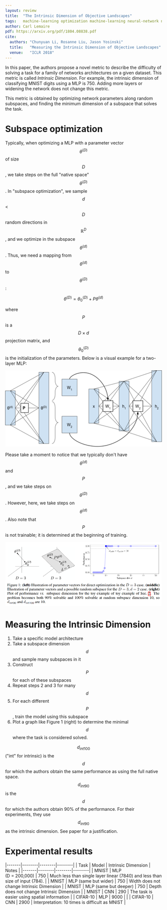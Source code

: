 ```yaml
---
layout: review
title:  "The Intrinsic Dimension of Objective Landscapes"
tags:   machine-learning optimization machine-learning neural-network network-compression
author: Carl Lemaire
pdf: https://arxiv.org/pdf/1804.08838.pdf
cite:
  authors: "Chunyuan Li, Rosanne Liu, Jason Yosinski"
  title:   "Measuring the Intrinsic Dimension of Objective Landscapes"
  venue:   "ICLR 2018"
---
```


In this paper, the authors propose a novel metric to describe the difficulty of solving a task for a family of networks architectures on a given dataset. This metric is called _Intrinsic Dimension_. For example, the intrinsic dimension of classifying MNIST digits using a MLP is 750. Adding more layers or widening the network does not change this metric.

This metric is obtained by optimizing network parameters along random subspaces, and finding the minimum dimension of a subspace that solves the task.

# Subspace optimization

Typically, when optimizing a MLP with a parameter vector $$ \theta^{(D)} $$ of size $$ D $$, we take steps on the full "native space" $$ \theta^{(D)} $$. In "subspace optimization", we sample $$ d $$ < $$ D $$ random directions in $$ \mathbb{R}^D $$, and we optimize in the subspace $$ \theta^{(d)} $$. Thus, we need a mapping from $$ \theta^{(d)} $$ to $$ \theta^{(D)} $$:

$$ \theta^{(D)} = \theta^{(D)}_0 + P\theta^{(d)} $$

where $$ P $$ is a $$ D \times d $$ projection matrix, and $$ \theta^{(D)}_0 $$ is the initialization of the parameters. Below is a visual example for a two-layer MLP:

![](/article/images/intrinsic-dimension/intrinsic.svg)

Please take a moment to notice that we typically don't have $$ \theta^{(d)} $$ and $$ P $$, and we take steps on $$ \theta^{(D)} $$. However, here, we take steps on $$ \theta^{(d)} $$. Also note that $$ P $$ is not trainable; it is determined at the beginning of training.

![](/article/images/intrinsic-dimension/fig1.png)

# Measuring the Intrinsic Dimension

1. Take a specific model architecture
2. Take a subspace dimension $$ d $$ and sample many subspaces in it
3. Construct $$ P $$ for each of these subspaces
4. Repeat steps 2 and 3 for many $$ d $$
5. For each different $$ P $$, train the model using this subspace
6. Plot a graph like Figure 1 (right) to determine the minimal $$ d $$ where the task is considered solved.

$$ d_{int100} $$ ("int" for intrinsic) is the $$ d $$ for which the authors obtain the same performance as using the full native space. $$ d_{int90} $$ is the $$ d $$ for which the authors obtain 90% of the performance. For their experiments, they use $$ d_{int90} $$ as the intrinsic dimension. See paper for a justification.

# Experimental results

|-------|--------|--------|--------|
| Task  | Model  | Intrinsic Dimension | Notes |
|-------|--------|--------|--------|
| MNIST  | MLP <br/> (D = 200,000)  | 750 | Much less than single layer linear (7840) and less than size of input (784). |
| MNIST  | MLP (same but wider)  | 750 | Width does not change Intrinsic Dimension |
| MNIST  | MLP (same but deeper)  | 750 | Depth does not change Intrinsic Dimension |
| MNIST  | CNN  | 290 | The task is easier using spatial information |
| CIFAR-10  | MLP  | 9000 |  |
| CIFAR-10  | CNN  | 2900 | Interpretation: 10 times is difficult as MNIST |